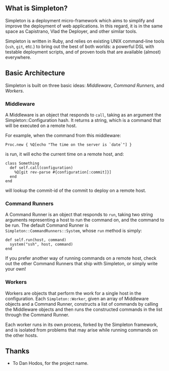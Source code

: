## What is Simpleton?

Simpleton is a deployment micro-framework which aims to simplify and improve
the deployment of web applications. In this regard, it is in the same space
as Capistrano, Vlad the Deployer, and other similar tools.

Simpleton is written in Ruby, and relies on existing UNIX command-line tools
(`ssh`, `git`, etc.) to bring out the best of both worlds: a powerful DSL with
testable deployment scripts, and of proven tools that are available
(almost) everywhere.

## Basic Architecture

Simpleton is built on three basic ideas: *Middleware*, *Command Runners*,
and *Workers*.

### Middleware

A Middleware is an object that responds to `call`, taking as an argument
the Simpleton::Configuration hash. It returns a string, which is a command
that will be executed on a remote host.

For example, when the command from this middleware:

    Proc.new { %Q[echo "The time on the server is `date`"] }

is run, it will echo the current time on a remote host, and:

    class Something
      def self.call(configuration)
        %Q[git rev-parse #{configuration[:commit]}]
      end
    end

will lookup the commit-id of the commit to deploy on a remote host.

### Command Runners

A Command Runner is an object that responds to `run`, taking two string arguments
representing a host to run the command on, and the command to be run. The default
Command Runner is `Simpleton::CommandRunners::System`, whose `run` method is
simply:

    def self.run(host, command)
      system("ssh", host, command)
    end

If you prefer another way of running commands on a remote host, check out the
other Command Runners that ship with Simpleton, or simply write your own!

### Workers

Workers are objects that perform the work for a single host in the
configuration. Each `Simpleton::Worker`, given an array of Middleware objects
and a Command Runner, constructs a list of commands by calling the Middleware
objects and then runs the constructed commands in the list through the
Command Runner.

Each worker runs in its own process, forked by the Simpleton framework, and
is isolated from problems that may arise while running commands on the other
hosts.

## Thanks

* To Dan Hodos, for the project name.